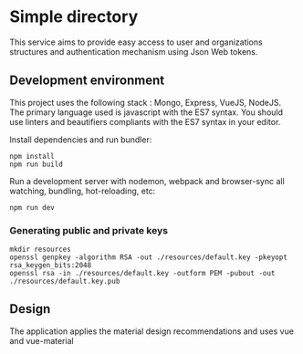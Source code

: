 # Simple directory
This service aims to provide easy access to user and organizations structures and authentication mechanism using Json Web tokens.

## Development environment
This project uses the following stack : Mongo, Express, VueJS, NodeJS. The primary language used is javascript with the ES7 syntax.
You should use linters and beautifiers compliants with the ES7 syntax in your editor.

Install dependencies and run bundler:
```
npm install
npm run build
```

Run a development server with nodemon, webpack and browser-sync all watching, bundling, hot-reloading, etc:
```
npm run dev
```

### Generating public and private keys

```
mkdir resources
openssl genpkey -algorithm RSA -out ./resources/default.key -pkeyopt rsa_keygen_bits:2048
openssl rsa -in ./resources/default.key -outform PEM -pubout -out  ./resources/default.key.pub
```


## Design

The application applies the material design recommendations and uses vue and vue-material
